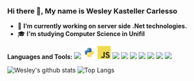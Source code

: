 ### Hi there 👋, My name is Wesley Kasteller Carlesso

- 🔭 **I’m currently working on server side .Net technologies.**
- 🎓 **I'm studying Computer Science in Unifil**

**Languages and Tools:**
<img height="30" src="https://hermes.digitalinnovation.one/articles/cover/496931d9-69d6-4956-bb0a-032dd5792ade.png">
<img height="30" src="https://github.com/Pythunder/explore/blob/80688e429a7d4ef2fca1e82350fe8e3517d3494d/topics/python/python.png">
<img height="30" src="https://raw.githubusercontent.com/github/explore/80688e429a7d4ef2fca1e82350fe8e3517d3494d/topics/javascript/javascript.png">
<img height="30" src="https://upload.wikimedia.org/wikipedia/commons/thumb/c/cf/Angular_full_color_logo.svg/250px-Angular_full_color_logo.svg.png">
<img height="30" src="https://cdn.worldvectorlogo.com/logos/mongodb-icon-1.svg">
<img height="30" src="https://git-scm.com/images/logos/downloads/Git-Icon-1788C.png">
<img height="30" src="https://img.icons8.com/color/512/microsoft-sql-server.png">
<img height="30" src="https://cdn.jsdelivr.net/gh/devicons/devicon/icons/html5/html5-original.svg">
<img height="30" src="https://cdn.jsdelivr.net/gh/devicons/devicon/icons/css3/css3-original.svg">
<img height="30" src="https://cdn.icon-icons.com/icons2/2415/PNG/512/jquery_plain_wordmark_logo_icon_146445.png">

![Wesley's github stats](https://github-readme-stats.vercel.app/api?username=wesleykcarlesso&show_icons=true&theme=dracula&include_all_commits=true&count_private=true) 
![Top Langs](https://github-readme-stats.vercel.app/api/top-langs/?username=wesleykcarlesso&layout=compact&langs_count=8&theme=dracula)
